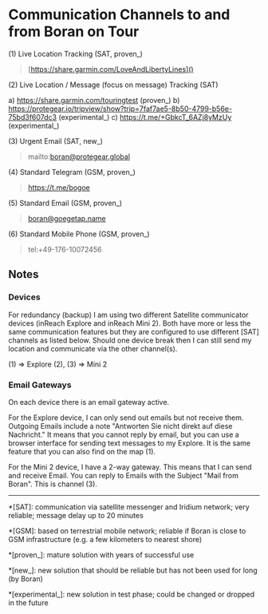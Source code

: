 # Communication Channels to and from Boran on Tour

(1) Live Location Tracking (SAT, proven_)

> [https://share.garmin.com/LoveAndLibertyLines]()

(2) Live Location / Message (focus on message) Tracking (SAT) 

a) https://share.garmin.com/touringtest (proven_) 
b) https://protegear.io/tripview/show?trip=7faf7ae5-8b50-4799-b56e-75bd3f607dc3 (experimental_) 
c) https://t.me/+GbkcT_6AZj8yMzUy (experimental_)

(3) Urgent Email (SAT, new_)

 > mailto:boran@protegear.global

(4) Standard Telegram (GSM, proven_)

 > https://t.me/bogoe

(5) Standard Email (GSM, proven_)

 > boran@goegetap.name

(6) Standard Mobile Phone (GSM, proven_)

 > tel:+49-176-10072456

## Notes

### Devices

For redundancy (backup) I am using two different Satellite communicator devices (inReach Explore and inReach Mini 2). Both have more or less the same communication features but they are configured to use different [SAT] channels as listed below. Should one device break then I can still send my location and communicate via the other channel(s).

(1) => Explore 
(2), (3) => Mini 2

### Email Gateways

On each device there is an email gateway active.

For the Explore device, I can only send out emails but not receive them. Outgoing Emails include a note "Antworten Sie nicht direkt auf diese Nachricht." It means that you cannot reply by email, but you can use a browser interface for sending text messages to my Explore. It is the same feature that you can also find on the map (1).

For the Mini 2 device, I have a 2-way gateway. This means that I can send and receive Email. You can reply to Emails with the Subject "Mail from Boran". This is channel (3).

- - -

*[SAT]: communication via satellite messenger and Iridium network; very reliable; message delay up to 20 minutes

*[GSM]: based on terrestrial mobile network; reliable if Boran is close to GSM infrastructure (e.g. a few kilometers to nearest shore)

*[proven_]: mature solution with years of successful use

*[new_]: new solution that should be reliable but has not been used for long (by Boran)

*[experimental_]: new solution in test phase; could be changed or dropped in the future
